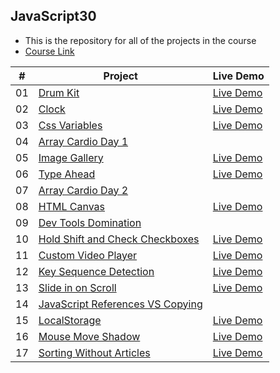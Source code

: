 ## JavaScript30
- This is the repository for all of the projects in the course
- [Course Link](https://javascript30.com/)

|  #  | Project | Live Demo |
| --- | ------- | --------- |
| 01  | [Drum Kit](https://github.com/gokseloz/JavaScript30/tree/master/01%20-%20Drum%20Kit)  | [Live Demo](https://gokseloz.github.io/JavaScript30/01%20-%20Drum%20Kit/)|
| 02  | [Clock](https://github.com/gokseloz/JavaScript30/tree/master/02%20-%20JS%20and%20CSS%20Clock)  | [Live Demo](https://js-css-clock-gokseloz.vercel.app/) |
| 03  | [Css Variables](https://github.com/gokseloz/JavaScript30/tree/master/03-%20CSS%20Variables)  | [Live Demo](https://css-var-js-gokseloz.vercel.app/) |
| 04  | [Array Cardio Day 1](https://github.com/gokseloz/JavaScript30/tree/master/04%20-%20Array%20Cardio%20Day%201)
| 05  | [Image Gallery](https://github.com/gokseloz/JavaScript30/tree/master/03-%20CSS%20Variables) | [Live Demo](https://image-gallery-kdzyi1h3a-gokseloz.vercel.app/) |
| 06  | [Type Ahead](https://github.com/gokseloz/JavaScript30/tree/master/06%20-%20Type%20Ahead) | [Live Demo](https://gokseloz.github.io/JavaScript30/06%20-%20Type%20Ahead/) |
| 07  | [Array Cardio Day 2](https://github.com/gokseloz/JavaScript30/tree/master/07%20-%20Array%20Cardio%20Day%202)
| 08  | [HTML Canvas](https://github.com/gokseloz/JavaScript30/tree/master/08%20-%20HTML5%20Canvas) |[Live Demo](https://gokseloz.github.io/JavaScript30/08%20-%20HTML5%20Canvas/)| 
| 09  | [Dev Tools Domination](https://github.com/gokseloz/JavaScript30/tree/master/09%20-%20Dev%20Tools%20Domination)
| 10  | [Hold Shift and Check Checkboxes](https://github.com/gokseloz/JavaScript30/tree/master/10%20-%20Hold%20Shift%20and%20Check%20Checkboxes%20Add%20main%20page) | [Live Demo](https://gokseloz.github.io/JavaScript30/10%20-%20Hold%20Shift%20and%20Check%20Checkboxes%20Add%20main%20page/) |
| 11  | [Custom Video Player](https://github.com/gokseloz/JavaScript30/tree/master/11%20-%20Custom%20Video%20Player) | [Live Demo](https://gokseloz.github.io/JavaScript30/11%20-%20Custom%20Video%20Player/) |
| 12  | [Key Sequence Detection](https://github.com/gokseloz/JavaScript30/tree/master/12%20-%20Key%20Sequence%20Detection) | [Live Demo](https://gokseloz.github.io/JavaScript30/12%20-%20Key%20Sequence%20Detection/) |
| 13  | [Slide in on Scroll](https://github.com/gokseloz/JavaScript30/tree/master/13%20-%20Slide%20in%20on%20Scroll) |  [Live Demo](https://gokseloz.github.io/JavaScript30/13%20-%20Slide%20in%20on%20Scroll/) |
| 14  | [JavaScript References VS Copying](https://github.com/gokseloz/JavaScript30/tree/master/14%20-%20JavaScript%20References%20VS%20Copying)
| 15  | [LocalStorage](https://github.com/gokseloz/JavaScript30/tree/master/15%20-%20LocalStorage) |  [Live Demo](https://gokseloz.github.io/JavaScript30/15%20-%20LocalStorage/) |
| 16  | [Mouse Move Shadow](https://github.com/gokseloz/JavaScript30/tree/master/16%20-%20Mouse%20Move%20Shadow) |  [Live Demo](https://gokseloz.github.io/JavaScript30/16%20-%20Mouse%20Move%20Shadow/) |
| 17  | [Sorting Without Articles](https://github.com/gokseloz/JavaScript30/tree/master/17%20-%20Sorting%20Without%20Articles) |  [Live Demo](https://gokseloz.github.io/JavaScript30/17%20-%20Sorting%20Without%20Articles/) |






